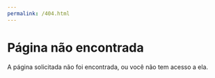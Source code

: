 ```yaml
---
permalink: /404.html
---
```

# Página não encontrada
A página solicitada não foi encontrada, ou você não tem acesso a ela.